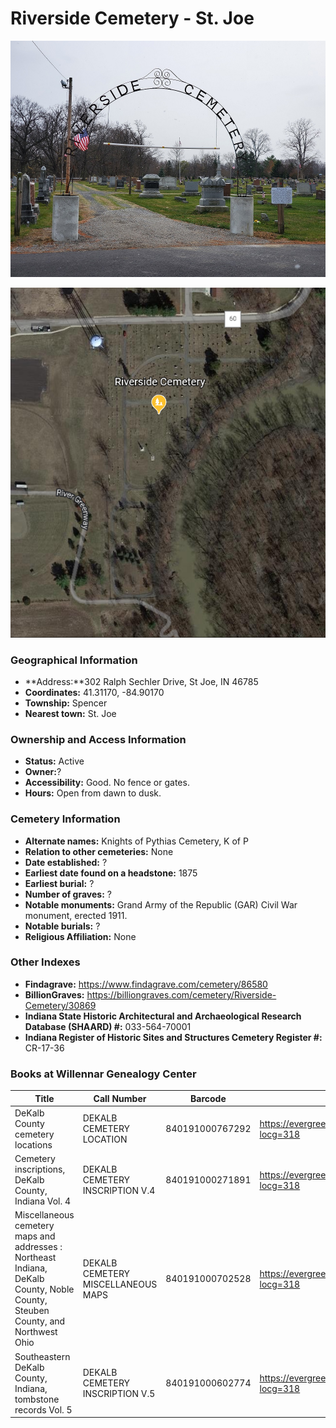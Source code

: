 # Riverside Cemetery - St. Joe

![Riverside Cemetery](https://github.com/FyoAtEPL/DeKalbCemeteries/blob/main/images/cemeteryPhotos/Riverside.jpg "Riverside Cemetery")

![Riverside Cemetery on Google Earth](https://github.com/FyoAtEPL/DeKalbCemeteries/blob/main/images/mapImages/RiversideEarth.png "Riverside Cemetery on Google Earth")

### Geographical Information
- **Address:**302 Ralph Sechler Drive, St Joe, IN 46785
- **Coordinates:** 41.31170, -84.90170
- **Township:** Spencer
- **Nearest town:** St. Joe

### Ownership and Access Information
- **Status:** Active
- **Owner:**?
- **Accessibility:** Good. No fence or gates.
- **Hours:** Open from dawn to dusk.

### Cemetery Information
- **Alternate names:** Knights of Pythias Cemetery, K of P
- **Relation to other cemeteries:** None
- **Date established:** ?
- **Earliest date found on a headstone:** 1875
- **Earliest burial:** ?
- **Number of graves:** ?
- **Notable monuments:** Grand Army of the Republic (GAR) Civil War monument, erected 1911.
- **Notable burials:** ?
- **Religious Affiliation:** None

### Other Indexes
- **Findagrave:** https://www.findagrave.com/cemetery/86580
- **BillionGraves:** https://billiongraves.com/cemetery/Riverside-Cemetery/30869
- **Indiana State Historic Architectural and Archaeological Research Database (SHAARD) #:** 033-564-70001
- **Indiana Register of Historic Sites and Structures Cemetery Register #:** CR-17-36

### Books at Willennar Genealogy Center

| Title | Call Number | Barcode | Evergreen Record |
| ------------ | ------------ | ------------ | ------------ |
| DeKalb County cemetery locations | DEKALB CEMETERY LOCATION | 840191000767292 | https://evergreen.lib.in.us/eg/opac/record/20670319?locg=318 |
| Cemetery inscriptions, DeKalb County, Indiana Vol. 4 | DEKALB CEMETERY INSCRIPTION V.4 | 840191000271891 | https://evergreen.lib.in.us/eg/opac/record/20670315?locg=318 |
| Miscellaneous cemetery maps and addresses : Northeast Indiana, DeKalb County, Noble County, Steuben County, and Northwest Ohio | DEKALB CEMETERY MISCELLANEOUS MAPS | 840191000702528 | https://evergreen.lib.in.us/eg/opac/record/20673421?locg=318 |
| Southeastern DeKalb County, Indiana, tombstone records Vol. 5 | DEKALB CEMETERY INSCRIPTION V.5 | 840191000602774 | https://evergreen.lib.in.us/eg/opac/record/20670314?locg=318 |
